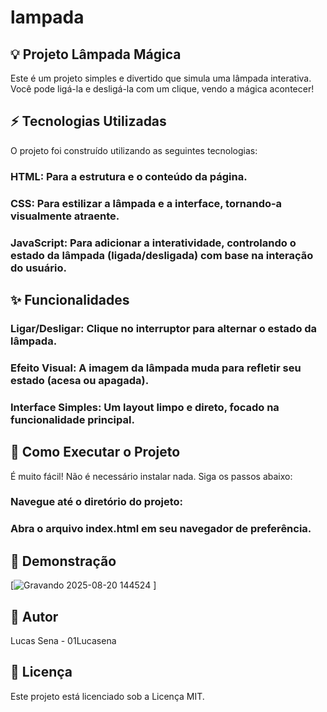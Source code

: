 # lampada

## 💡 Projeto Lâmpada Mágica
Este é um projeto simples e divertido que simula uma lâmpada interativa. Você pode ligá-la e desligá-la com um clique, vendo a mágica acontecer!

## ⚡ Tecnologias Utilizadas
O projeto foi construído utilizando as seguintes tecnologias:

### HTML: Para a estrutura e o conteúdo da página.

### CSS: Para estilizar a lâmpada e a interface, tornando-a visualmente atraente.

### JavaScript: Para adicionar a interatividade, controlando o estado da lâmpada (ligada/desligada) com base na interação do usuário.

## ✨ Funcionalidades
### Ligar/Desligar: Clique no interruptor para alternar o estado da lâmpada.

### Efeito Visual: A imagem da lâmpada muda para refletir seu estado (acesa ou apagada).

### Interface Simples: Um layout limpo e direto, focado na funcionalidade principal.

## 🚀 Como Executar o Projeto
É muito fácil! Não é necessário instalar nada. Siga os passos abaixo:
### Navegue até o diretório do projeto:
### Abra o arquivo index.html em seu navegador de preferência.

## 📸 Demonstração
[![Gravando 2025-08-20 144524](https://github.com/user-attachments/assets/5066d75b-97ed-42ff-8cc7-e7b1f0fad54e)
]

## 👤 Autor
Lucas Sena - 01Lucasena

## 📄 Licença
Este projeto está licenciado sob a Licença MIT.

